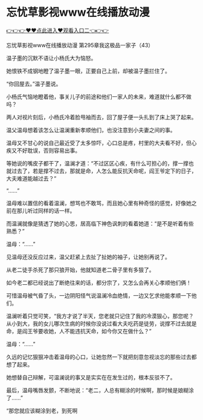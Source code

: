 # 忘忧草影视www在线播放动漫

 <a href="http://www.baidu.com/link?url=XaDzi4lrlBsIf7hc43pQAeEvE68KnODCy8r9yapmf0G&wd=&eqid=c54cd89e006c3be70000000466c61f85">👉👉👉♥♥点此进入♥观看入口二👈👉👉</a>

忘忧草影视www在线播放动漫
第295章我这极品一家子（43）

温子墨的沉默不语让小杨氏大为恼怒。

她恨铁不成钢地瞪了温子墨一眼，正要自己上前，却被温子墨拦住了。

“你回屋去。”温子墨说。

小杨氏气恼地瞪着他，事关儿子的前途和他们一家人的未来，难道就什么都不做吗？

两人对视片刻后，小杨氏冷着脸甩袖而去，回了屋子便一头扎到了床上哭了起来。

温父温母想着该怎么让温澜重新孝顺他们，也没注意到小夫妻之间的事。

温母又不甘心的说自己最近受了太多惊吓，心口总是疼，村里的大夫看不好，但心疾又不好耽误，否则容易出事。

等她说的嘴皮子都干了，温澜才道：“不过区区心疾，有什么可担心的，撑一撑也就过去了，若是撑不过去，那就是命，人怎么能反抗天命呢，阎王爷定下的日子，大夫难道能越过去？”

“……”

温母难以置信的看着温澜，想骂也不敢骂，而且她心里有种奇怪的感觉，好像她之前在那儿听过同样的话一样。

而温澜就像是猜透了她的心思，居高临下神色讽刺的看着她道：“是不是听着有些熟悉？”

温母：“……”

见温母还没反应过来，温父赶紧上去扯了扯她的袖子，让她别再说了。

从老二徒手杀死了那只狼开始，他就知道老二骨子里有多狠了。

如今老二都已经说出了断绝往来的话，都分宗了，又怎么会再关心孝顺他们俩！

可惜温母被气昏了头，一边阴阳怪气说温澜冷血绝情，一边又乞求他能孝顺一下他们。

温澜听着只觉可笑，“我方才说了半天，您老就只记住了我的冷漠狠心，那您呢？从小到大，我的女儿哪次生病的时候你没说过看大夫吃药是徒劳，说撑不过去就是命，是阎王爷要收她，人不能违抗天命，如今你又在做什么？”

温母：“……”

久远的记忆狠狠冲击着温母的心口，让她忽然一下就把刻意忽视淡忘的那些过去都想了起来。

她想替自己辩解，可温澜说的事又是实实在在发生过的，根本反驳不了。

最后，温母嘴唇发颤，不断地说：“老二，人总有糊涂的时候啊，那时候是娘糊涂了……”

“那您就应该糊涂到老，到死啊
